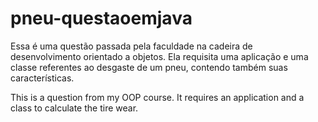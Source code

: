 # pneu-questaoemjava
Essa é uma questão passada pela faculdade na cadeira de desenvolvimento orientado a objetos. Ela requisita uma aplicação e uma classe referentes ao desgaste de um pneu, contendo também suas características.

This is a question from my OOP course. It requires an application and a class to calculate the tire wear.
